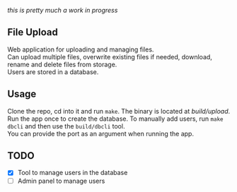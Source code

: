 *this is pretty much a work in progress*

## File Upload
Web application for uploading and managing files. \
Can upload multiple files, overwrite existing files if needed, download, rename and delete files from storage. \
Users are stored in a database.

## Usage
Clone the repo, cd into it and run `make`. The binary is located at *build/upload*. \
Run the app once to create the database. To manually add users, run `make dbcli` and then use the `build/dbcli` tool. \
You can provide the port as an argument when running the app.

## TODO
- [x] Tool to manage users in the database
- [ ] Admin panel to manage users
